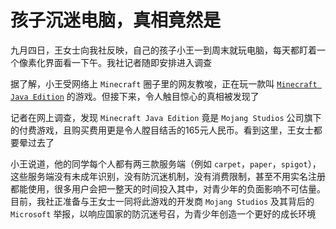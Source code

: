 # 孩子沉迷电脑，真相竟然是

九月四日，王女士向我社反映，自己的孩子小王一到周末就玩电脑，每天都盯着一个像素化界面看一下午。我社记者随即安排进入调查

据了解，小王受网络上 `Minecraft` 圈子里的网友教唆，正在玩一款叫 [`Minecraft Java Edition`](https://www.minecraft.net) 的游戏。但接下来，令人触目惊心的真相被发现了

记者在网上调查，发现 `Minecraft Java Edition` 竟是 `Mojang Studios` 公司旗下的付费游戏，且购买费用更是令人膛目结舌的165元人民币。看到这里，王女士都要晕过去了

小王说道，他的同学每个人都有两三款服务端（例如 `carpet`，`paper`，`spigot`），这些服务端没有未成年识别，没有防沉迷机制，没有消费限制，甚至不用实名注册都能使用，很多用户会把一整天的时间投入其中，对青少年的负面影响不可估量。目前，我社正准备与王女士一同将此游戏的开发商 `Mojang Studios` 及其背后的 `Microsoft` 举报，以响应国家的防沉迷号召，为青少年创造一个更好的成长环境
